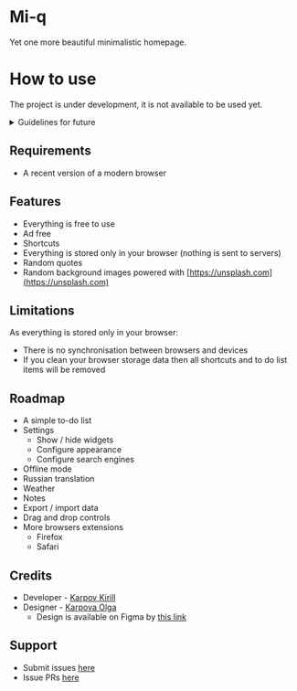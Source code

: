 # Mi-q

Yet one more beautiful minimalistic homepage.

# How to use

The project is under development, it is not available to be used yet.

<details>
  <summary>Guidelines for future</summary>

  ### Set as a custom new tab in you browser

  To have your browser to show this page when a new tab is opened you need to install Mi-q extension:

  - [Chrome](https://chrome.google.com/webstore/category/extensions)
  - Vivaldi - [supports Chrome extensions](https://vivaldi.com/blog/chrome-web-store-extensions-in-vivaldi-browser), therefore just install [Mi-q Chrome extension](https://chrome.google.com/webstore/category/extensions)
  - Opera - install [Chrome extensions](https://addons.opera.com/en/extensions/details/install-chrome-extensions) and then install [Mi-q Chrome extension](https://chrome.google.com/webstore/category/extensions)
  - Firefox - not supported, as a workaround you can use [this extension](https://addons.mozilla.org/en-US/firefox/addon/new-tab-override) and set [https://mi-q-home.com](https://mi-q-home.com) as a custom new page
  - Safari - not supported

  ### Set as homepage in your browser

  Set [https://mi-q-home.com](https://mi-q-home.com) as the homepage or as the startup page in your browser.
</details>

## Requirements

- A recent version of a modern browser

## Features

- Everything is free to use
- Ad free
- Shortcuts
- Everything is stored only in your browser (nothing is sent to servers)
- Random quotes
- Random background images powered with [https://unsplash.com](https://unsplash.com)

## Limitations

As everything is stored only in your browser:

- There is no synchronisation between browsers and devices
- If you clean your browser storage data then all shortcuts and to do list items will be removed

## Roadmap

- A simple to-do list
- Settings
  - Show / hide widgets
  - Configure appearance
  - Configure search engines
- Offline mode
- Russian translation
- Weather
- Notes
- Export / import data
- Drag and drop controls
- More browsers extensions
  - Firefox
  - Safari

## Credits

- Developer - [Karpov Kirill](https://career.habr.com/karpov-kir-v)
- Designer - [Karpova Olga](https://www.behance.net/olga_karpova)
  - Design is available on Figma by [this link](https://www.figma.com/file/za6Gu85gLM8D1JRmxsgZFZ/mi-q)

## Support

- Submit issues [here](https://github.com/karpov-kir/mi-q/issues)
- Issue PRs [here](https://github.com/karpov-kir/mi-q/pulls)
